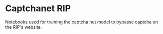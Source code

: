 # Captchanet RIP

Notebooks used for training the captcha net model to bypasse captcha on the RIP's website.
  